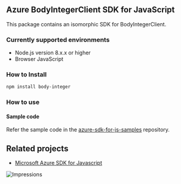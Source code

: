 ## Azure BodyIntegerClient SDK for JavaScript

This package contains an isomorphic SDK for BodyIntegerClient.

### Currently supported environments

- Node.js version 8.x.x or higher
- Browser JavaScript

### How to Install

```bash
npm install body-integer
```

### How to use

#### Sample code

Refer the sample code in the [azure-sdk-for-js-samples](https://github.com/Azure/azure-sdk-for-js-samples) repository.

## Related projects

- [Microsoft Azure SDK for Javascript](https://github.com/Azure/azure-sdk-for-js)


![Impressions](https://azure-sdk-impressions.azurewebsites.net/api/impressions/azure-sdk-for-js%2Fsdk%2Fcdn%2Farm-cdn%2FREADME.png)